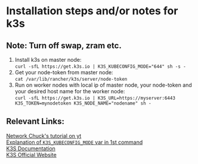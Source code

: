 # Installation steps and/or notes for k3s
## Note: Turn off swap, zram etc.
1. Install k3s on master node:\
  `curl -sfL https://get.k3s.io | K3S_KUBECONFIG_MODE="644" sh -s -`
2. Get your node-token from master node:\
  `cat /var/lib/rancher/k3s/server/node-token`
3. Run on worker nodes with local ip of master node, your node-token and your desired host name for the worker node:\
  `curl -sfL https://get.k3s.io | K3S_URL=https://myserver:6443 K3S_TOKEN=mynodetoken K3S_NODE_NAME="nodename" sh -`


## Relevant Links:
[Network Chuck's tutorial on yt](https://www.youtube.com/watch?v=X9fSMGkjtug)  
[Explanation of `K3S_KUBECONFIG_MODE` var in 1st command](https://github.com/k3s-io/k3s/issues/389)  
[K3S Documentation](https://rancher.com/docs/k3s/latest/en/)  
[K3S Official Website](https://k3s.io/)  